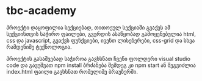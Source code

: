 # tbc-academy
პროექტი დაყოფილია სექციებად, თითოეულ სექციაში გვაქვს ამ სექციისთვის საჭირო ფაილები,
გვერდის ასაწყობად გამოყენებულია html, css  და javascript,
გვაქვს ფუნქციები, ივენთ ლისენერები, css-grid და სხვა რამდენიმე ტექნოლოგია.

პროექტის გასაშვებად საჭიროა გავხსნათ ჩვენი ფოლდერი visual studio code და გავუშვათ
npm install ბრძანება შემდეგ კი npm start ან შეგვიძლია index.html ფაილი გავხსნათ რომელიმე ბრაუზერში.
